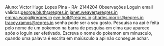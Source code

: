 Aluno: Victor Hugo Lopes Pina - RA: 2144204
Observações Loguin email validos:george.bluth@reqres.in
                                 janet.weaver@reqres.in
                                 emma.wong@reqres.in
                                 eve.holt@reqres.in
                                 charles.morris@reqres.in
                                 tracey.ramos@reqres.in
senha pode ser a seu gosto.
Pesquisa na api é feita pelo nome de um pokemon na barra de pesquisa em cima que aparece após o loguin ser efetivado.
Escreva o nome do pokemon em minusculo, quando uma palavra é escrita em maiúsculo a api não consegue achar.